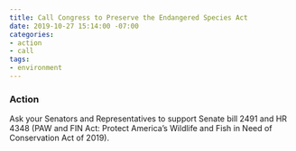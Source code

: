 ```yaml
---
title: Call Congress to Preserve the Endangered Species Act
date: 2019-10-27 15:14:00 -07:00
categories:
- action
- call
tags:
- environment
---
```


### Action
Ask your Senators and Representatives to support Senate bill 2491 and HR 4348 (PAW and FIN Act: Protect America’s Wildlife and Fish in Need of Conservation Act of 2019).

